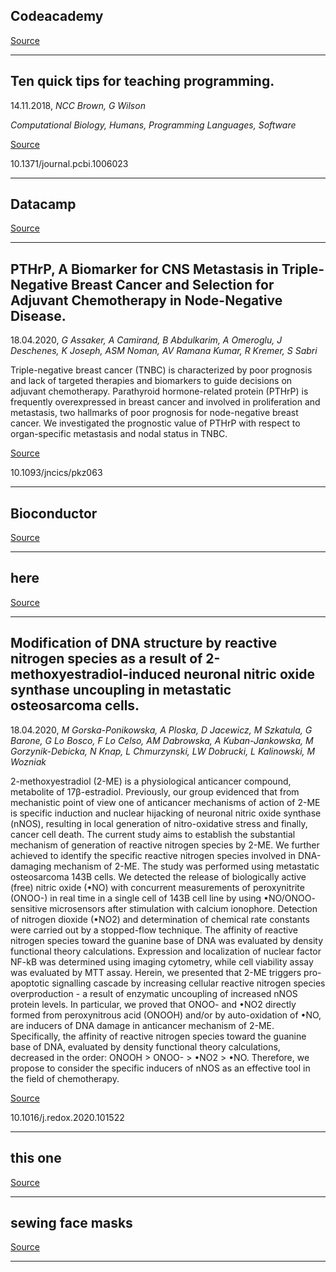 ## Codeacademy

[Source](https://pro.codecademy.com/learn-from-home/?utm_source=blog&utm_medium=organic&utm_campaign=learn_from_home&utm_content=cta)

---

## Ten quick tips for teaching programming.
 14.11.2018, _NCC Brown, G Wilson_


_Computational Biology, Humans, Programming Languages, Software_

[Source](http://datacamp.com)

10.1371/journal.pcbi.1006023

---

## Datacamp

[Source](http://datacamp.com)

---

## PTHrP, A Biomarker for CNS Metastasis in Triple-Negative Breast Cancer and Selection for Adjuvant Chemotherapy in Node-Negative Disease.
 18.04.2020, _G Assaker, A Camirand, B Abdulkarim, A Omeroglu, J Deschenes, K Joseph, ASM Noman, AV Ramana Kumar, R Kremer, S Sabri_


Triple-negative breast cancer (TNBC) is characterized by poor prognosis and lack of targeted therapies and biomarkers to guide decisions on adjuvant chemotherapy. Parathyroid hormone-related protein (PTHrP) is frequently overexpressed in breast cancer and involved in proliferation and metastasis, two hallmarks of poor prognosis for node-negative breast cancer. We investigated the prognostic value of PTHrP with respect to organ-specific metastasis and nodal status in TNBC.

[Source](https://www.bioconductor.org/help/course-materials/)

10.1093/jncics/pkz063

---

## Bioconductor

[Source](https://www.bioconductor.org/help/course-materials/)

---

## here

[Source](https://www.hadriengourle.com/)

---

## Modification of DNA structure by reactive nitrogen species as a result of 2-methoxyestradiol-induced neuronal nitric oxide synthase uncoupling in metastatic osteosarcoma cells.
 18.04.2020, _M Gorska-Ponikowska, A Ploska, D Jacewicz, M Szkatula, G Barone, G Lo Bosco, F Lo Celso, AM Dabrowska, A Kuban-Jankowska, M Gorzynik-Debicka, N Knap, L Chmurzynski, LW Dobrucki, L Kalinowski, M Wozniak_


2-methoxyestradiol (2-ME) is a physiological anticancer compound, metabolite of 17β-estradiol. Previously, our group evidenced that from mechanistic point of view one of anticancer mechanisms of action of 2-ME is specific induction and nuclear hijacking of neuronal nitric oxide synthase (nNOS), resulting in local generation of nitro-oxidative stress and finally, cancer cell death. The current study aims to establish the substantial mechanism of generation of reactive nitrogen species by 2-ME. We further achieved to identify the specific reactive nitrogen species involved in DNA-damaging mechanism of 2-ME. The study was performed using metastatic osteosarcoma 143B cells. We detected the release of biologically active (free) nitric oxide (•NO) with concurrent measurements of peroxynitrite (ONOO-) in real time in a single cell of 143B cell line by using •NO/ONOO- sensitive microsensors after stimulation with calcium ionophore. Detection of nitrogen dioxide (•NO2) and determination of chemical rate constants were carried out by a stopped-flow technique. The affinity of reactive nitrogen species toward the guanine base of DNA was evaluated by density functional theory calculations. Expression and localization of nuclear factor NF-kB was determined using imaging cytometry, while cell viability assay was evaluated by MTT assay. Herein, we presented that 2-ME triggers pro-apoptotic signalling cascade by increasing cellular reactive nitrogen species overproduction - a result of enzymatic uncoupling of increased nNOS protein levels. In particular, we proved that ONOO- and •NO2 directly formed from peroxynitrous acid (ONOOH) and/or by auto-oxidation of •NO, are inducers of DNA damage in anticancer mechanism of 2-ME. Specifically, the affinity of reactive nitrogen species toward the guanine base of DNA, evaluated by density functional theory calculations, decreased in the order: ONOOH &gt; ONOO- &gt; •NO2 &gt; •NO. Therefore, we propose to consider the specific inducers of nNOS as an effective tool in the field of chemotherapy.

[Source](https://www.nytimes.com/article/how-to-make-bread.html?smid=em-share)

10.1016/j.redox.2020.101522

---

## this one

[Source](https://www.nytimes.com/article/how-to-make-bread.html?smid=em-share)

---

## sewing face masks

[Source](https://www.nytimes.com/article/how-to-make-face-mask-coronavirus.html)

---

